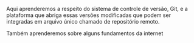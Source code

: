 Aqui aprenderemos a respeito do sistema de controle de versão, Git, e a plataforma que abriga essas versões modificadas que podem ser integradas em arquivo único chamado de repositório remoto.

Também aprenderemos sobre alguns fundamentos da internet

